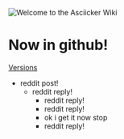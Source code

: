 ![Welcome to the Asciicker Wiki]()
# Now in github!

[Versions](asciicker.com)
* reddit post!
  * reddit reply!
    * reddit reply!
     * reddit reply!
      * ok i get it now stop
       * reddit reply!
